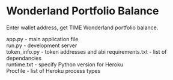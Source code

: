 # Wonderland Portfolio Balance

Enter wallet address, get TIME Wonderland portfolio balance.

app.py - main application file  
run.py - development server  
token_info.py - token addresses and abi
requirements.txt - list of dependancies  
runtime.txt - specify Python version for Heroku  
Procfile - list of Heroku process types
